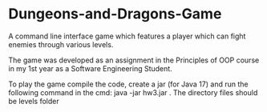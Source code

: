 # Dungeons-and-Dragons-Game
A command line interface game which features a player which can fight enemies through various levels.

The game was developed as an assignment in the Principles of OOP course in my 1st year as a Software Engineering Student. 

To play the game compile the code, create a jar (for Java 17) and run the following command in the cmd: java -jar hw3.jar <Path to directory of files>. The directory files should be levels folder
